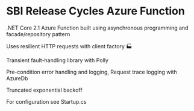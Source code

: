 # SBI Release Cycles Azure Function

.NET Core 2.1 Azure Function built using asynchronous programming and facade/repository pattern

Uses resilient HTTP requests with client factory 🏭 

Transient fault-handling library with Polly

Pre-condition error handling and logging, Request trace logging with AzureDb

Truncated exponential backoff

For configuration see Startup.cs

